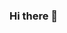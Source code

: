 ### Hi there 👋

<!--
**Zhangyifan0016/Zhangyifan0016** is a ✨ _special_ ✨ repository because its `README.md` (this file) appears on your GitHub profile.
![image](https://github.com/Zhangyifan0016/Zhangyifan0016/blob/main/write.gif)

Here are some ideas to get you started:

- 🔭 I’m currently working on ...
- 🌱 I’m currently learning ...
- 👯 I’m looking to collaborate on ...
- 🤔 I’m looking for help with ...
- 💬 Ask me about ...
- 📫 How to reach me: ...
- 😄 Pronouns: ...
- ⚡ Fun fact: ...
-->
